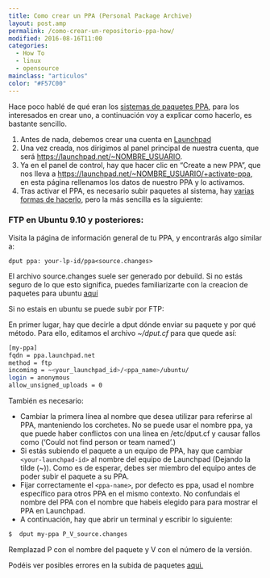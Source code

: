```yaml
---
title: Como crear un PPA (Personal Package Archive)
layout: post.amp
permalink: /como-crear-un-repositorio-ppa-how/
modified: 2016-08-16T11:00
categories:
  - How To
  - linux
  - opensource
mainclass: "articulos"
color: "#F57C00"
---
```


Hace poco hablé de qué eran los [sistemas de paquetes PPA][1], para los interesados en crear uno, a continuación voy a explicar como hacerlo, es bastante sencillo.

<!--ad-->

1. Antes de nada, debemos crear una cuenta en <a href="https://login.launchpad.net/+new_account" target="_blank">Launchpad</a>
2. Una vez creada, nos dirigimos al panel principal de nuestra cuenta, que será https://launchpad.net/~NOMBRE_USUARIO.
3. Ya en el panel de control, hay que hacer clic en &#8220;Create a new PPA&#8221;, que nos lleva a https://launchpad.net/~NOMBRE_USUARIO/+activate-ppa, en esta página rellenamos los datos de nuestro PPA y lo activamos.
4. Tras activar el PPA, es necesario subir paquetes al sistema, hay <a target="_blank" href="https://help.launchpad.net/Packaging/PPA/Uploading">varias formas de hacerlo</a>, pero la más sencilla es la siguiente:

### FTP en Ubuntu 9.10 y posteriores:

Visita la página de información general de tu PPA, y encontrarás algo similar a:

`dput ppa: your-lp-id/ppa<source.changes>`

El archivo source.changes suele ser generado por debuild. Si no estás seguro de lo que esto significa, puedes familiarizarte con la creacion de paquetes para ubuntu <a target="_blank" href="https://wiki.ubuntu.com/PackagingGuide">aquí</a>

Si no estais en ubuntu se puede subir por FTP:

En primer lugar, hay que decirle a dput dónde enviar su paquete y por qué método. Para ello, editamos el archivo *~/dput.cf* para que quede así:

```bash
[my-ppa]
fqdn = ppa.launchpad.net
method = ftp
incoming = ~<your_launchpad_id>/<ppa_name>/ubuntu/
login = anonymous
allow_unsigned_uploads = 0
```

También es necesario:

* Cambiar la primera línea al nombre que desea utilizar para referirse al PPA, manteniendo los corchetes. No se puede usar el nombre ppa, ya que puede haber conflictos con una linea en /etc/dput.cf y causar fallos como (&#8216;Could not find person or team named&#8217;.)
* Si estás subiendo el paquete a un equipo de PPA, hay que cambiar `<your-launchpad-id>` al nombre del equipo de Launchpad (Dejando la tilde (~)). Como es de esperar, debes ser miembro del equipo antes de poder subir el paquete a su PPA.
* Fijar correctamente el `<ppa-name>`, por defecto es ppa, usad el nombre específico para otros PPA en el mismo contexto. No confundais el nombre del PPA con el nombre que habeis elegido para para mostrar el PPA en Launchpad.
* A continuación, hay que abrir un terminal y escribir lo siguiente:

```bash
$  dput my-ppa P_V_source.changes
```

Remplazad P con el nombre del paquete y V con el número de la versión.

Podéis ver posibles errores en la subida de paquetes <a href="https://help.launchpad.net/Packaging/UploadErrors" target="_blank">aqui.</a>

 [1]: https://elbauldelprogramador.com/que-son-los-ppa-what-ppa-is/
